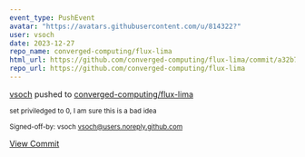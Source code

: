 ```yaml
---
event_type: PushEvent
avatar: "https://avatars.githubusercontent.com/u/814322?"
user: vsoch
date: 2023-12-27
repo_name: converged-computing/flux-lima
html_url: https://github.com/converged-computing/flux-lima/commit/a32b76f514084674815dcb185a58726139bc03e6
repo_url: https://github.com/converged-computing/flux-lima
---
```


<a href='https://github.com/vsoch' target='_blank'>vsoch</a> pushed to <a href='https://github.com/converged-computing/flux-lima' target='_blank'>converged-computing/flux-lima</a>

<small>set priviledged to 0, I am sure this is a bad idea

Signed-off-by: vsoch <vsoch@users.noreply.github.com></small>

<a href='https://github.com/converged-computing/flux-lima/commit/a32b76f514084674815dcb185a58726139bc03e6' target='_blank'>View Commit</a>